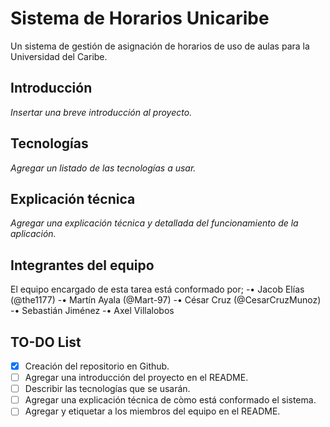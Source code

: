 # Sistema de Horarios Unicaribe
Un sistema de gestión de asignación de horarios de uso de aulas para la Universidad del Caribe.

## Introducción
_Insertar una breve introducción al proyecto._


## Tecnologías
_Agregar un listado de las tecnologías a usar._


## Explicación técnica
_Agregar una explicación técnica y detallada del funcionamiento de la aplicación._


## Integrantes del equipo
El equipo encargado de esta tarea está conformado por;
    -• Jacob Elías (@the1177)
    -• Martín Ayala (@Mart-97)
    -• César Cruz (@CesarCruzMunoz)
    -• Sebastián Jiménez
    -• Axel Villalobos


## TO-DO List
-[x] Creación del repositorio en Github.
-[ ] Agregar una introducción del proyecto en el README.
-[ ] Describir las tecnologías que se usarán.
-[ ] Agregar una explicación técnica de còmo está conformado el sistema.
-[ ] Agregar y etiquetar a los miembros del equipo en el README.